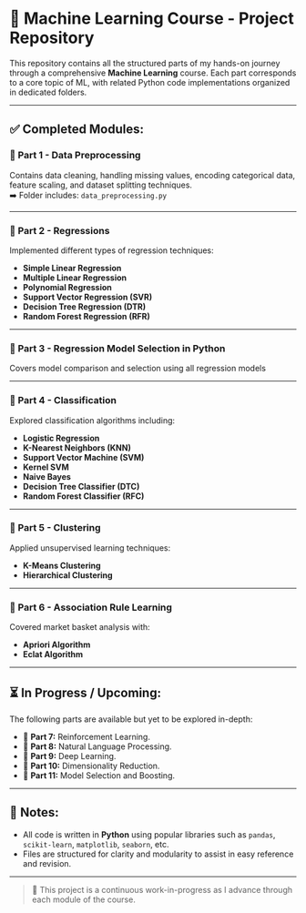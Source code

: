 # 🧠 Machine Learning Course - Project Repository

This repository contains all the structured parts of my hands-on journey through a comprehensive **Machine Learning** course. Each part corresponds to a core topic of ML, with related Python code implementations organized in dedicated folders.

---

## ✅ Completed Modules:

### 📁 Part 1 - Data Preprocessing
Contains data cleaning, handling missing values, encoding categorical data, feature scaling, and dataset splitting techniques.  
➡️ Folder includes: `data_preprocessing.py`

---

### 📁 Part 2 - Regressions
Implemented different types of regression techniques:
- **Simple Linear Regression**
- **Multiple Linear Regression**
- **Polynomial Regression**
- **Support Vector Regression (SVR)**
- **Decision Tree Regression (DTR)**
- **Random Forest Regression (RFR)**

---

### 📁 Part 3 - Regression Model Selection in Python
Covers model comparison and selection using all regression models

---

### 📁 Part 4 - Classification
Explored classification algorithms including:
- **Logistic Regression**
- **K-Nearest Neighbors (KNN)**
- **Support Vector Machine (SVM)**
- **Kernel SVM**
- **Naive Bayes**
- **Decision Tree Classifier (DTC)**
- **Random Forest Classifier (RFC)**

---

### 📁 Part 5 - Clustering
Applied unsupervised learning techniques:
- **K-Means Clustering**
- **Hierarchical Clustering**

---

### 📁 Part 6 - Association Rule Learning
Covered market basket analysis with:
- **Apriori Algorithm**
- **Eclat Algorithm**

---

## ⏳ In Progress / Upcoming:

The following parts are available but yet to be explored in-depth:

- 📁 **Part 7:** Reinforcement Learning.  
- 📁 **Part 8:** Natural Language Processing.  
- 📁 **Part 9:** Deep Learning.  
- 📁 **Part 10:** Dimensionality Reduction.  
- 📁 **Part 11:** Model Selection and Boosting.  

---

## 📌 Notes:
- All code is written in **Python** using popular libraries such as `pandas`, `scikit-learn`, `matplotlib`, `seaborn`, etc.
- Files are structured for clarity and modularity to assist in easy reference and revision.

---

> 🚀 This project is a continuous work-in-progress as I advance through each module of the course.


